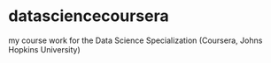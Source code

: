 # datasciencecoursera
my course work for the Data Science Specialization (Coursera, Johns Hopkins University)
